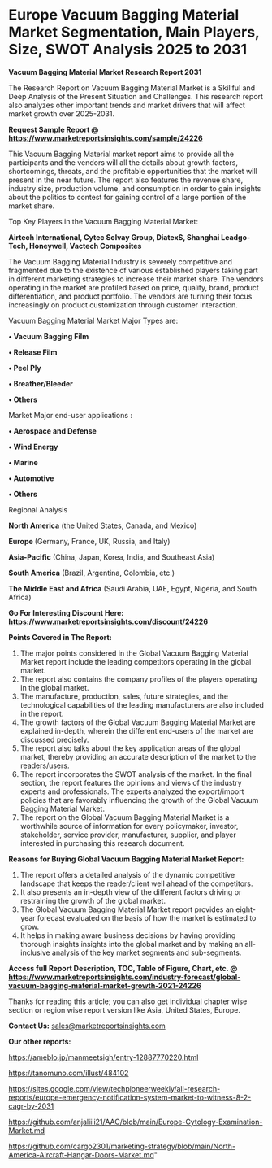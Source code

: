 # Europe Vacuum Bagging Material Market Segmentation, Main Players, Size, SWOT Analysis 2025 to 2031

<strong>Vacuum Bagging Material Market Research Report 2031</strong>

The Research Report on Vacuum Bagging Material Market is a Skillful and Deep Analysis of the Present Situation and Challenges. This research report also analyzes other important trends and market drivers that will affect market growth over 2025-2031.

<strong>Request Sample Report @ <a href=https://www.marketreportsinsights.com/sample/24226>https://www.marketreportsinsights.com/sample/24226</a></strong>

This Vacuum Bagging Material market report aims to provide all the participants and the vendors will all the details about growth factors, shortcomings, threats, and the profitable opportunities that the market will present in the near future. The report also features the revenue share, industry size, production volume, and consumption in order to gain insights about the politics to contest for gaining control of a large portion of the market share.

Top Key Players in the Vacuum Bagging Material Market:

<strong>Airtech International, Cytec Solvay Group, DiatexS, Shanghai Leadgo-Tech, Honeywell, Vactech Composites</strong>

The Vacuum Bagging Material Industry is severely competitive and fragmented due to the existence of various established players taking part in different marketing strategies to increase their market share. The vendors operating in the market are profiled based on price, quality, brand, product differentiation, and product portfolio. The vendors are turning their focus increasingly on product customization through customer interaction.

Vacuum Bagging Material Market Major Types are:

<strong>• Vacuum Bagging Film

• Release Film

• Peel Ply

• Breather/Bleeder

• Others</strong>

Market Major end-user applications :

<strong>• Aerospace and Defense

• Wind Energy

• Marine

• Automotive

• Others</strong>

Regional Analysis

</u><strong><b>North America</b></strong> (the United States, Canada, and Mexico)

<strong><b>Europe </b></strong>(Germany, France, UK, Russia, and Italy)

<strong><b>Asia-Pacific</b></strong> (China, Japan, Korea, India, and Southeast Asia)

<strong><b>South America</b></strong> (Brazil, Argentina, Colombia, etc.)

<strong><b>The Middle East and Africa</b></strong> (Saudi Arabia, UAE, Egypt, Nigeria, and South Africa)

<strong>Go For Interesting Discount Here: <a href=https://www.marketreportsinsights.com/discount/24226>https://www.marketreportsinsights.com/discount/24226</a></strong>

<strong>Points Covered in The Report:</strong>
<ol>
  <li>The major points considered in the Global Vacuum Bagging Material Market report include the leading competitors operating in the global market.</li>
  <li>The report also contains the company profiles of the players operating in the global market.</li>
  <li>The manufacture, production, sales, future strategies, and the technological capabilities of the leading manufacturers are also included in the report.</li>
  <li>The growth factors of the Global Vacuum Bagging Material Market are explained in-depth, wherein the different end-users of the market are discussed precisely.</li>
  <li>The report also talks about the key application areas of the global market, thereby providing an accurate description of the market to the readers/users.</li>
  <li>The report incorporates the SWOT analysis of the market. In the final section, the report features the opinions and views of the industry experts and professionals. The experts analyzed the export/import policies that are favorably influencing the growth of the Global Vacuum Bagging Material Market.</li>
  <li>The report on the Global Vacuum Bagging Material Market is a worthwhile source of information for every policymaker, investor, stakeholder, service provider, manufacturer, supplier, and player interested in purchasing this research document.</li>
</ol>
<strong>Reasons for Buying Global Vacuum Bagging Material Market Report:</strong>

<ol>
  <li>The report offers a detailed analysis of the dynamic competitive landscape that keeps the reader/client well ahead of the competitors.</li>
  <li>It also presents an in-depth view of the different factors driving or restraining the growth of the global market.</li>
  <li>The Global Vacuum Bagging Material Market report provides an eight-year forecast evaluated on the basis of how the market is estimated to grow.</li>
  <li>It helps in making aware business decisions by having providing thorough insights insights into the global market and by making an all-inclusive analysis of the key market segments and sub-segments.</li>
</ol>
<strong>Access full Report Description, TOC, Table of Figure, Chart, etc. @ <a href=https://www.marketreportsinsights.com/industry-forecast/global-vacuum-bagging-material-market-growth-2021-24226>https://www.marketreportsinsights.com/industry-forecast/global-vacuum-bagging-material-market-growth-2021-24226</a></strong>


Thanks for reading this article; you can also get individual chapter wise section or region wise report version like Asia, United States, Europe.

<strong>Contact Us:</strong>
sales@marketreportsinsights.com

<strong>Our other reports:</strong>

<a href=https://ameblo.jp/manmeetsigh/entry-12887770220.html>https://ameblo.jp/manmeetsigh/entry-12887770220.html</a>

<a href=https://tanomuno.com/illust/484102>https://tanomuno.com/illust/484102</a>

<a href=https://sites.google.com/view/techpioneerweekly/all-research-reports/europe-emergency-notification-system-market-to-witness-8-2-cagr-by-2031>https://sites.google.com/view/techpioneerweekly/all-research-reports/europe-emergency-notification-system-market-to-witness-8-2-cagr-by-2031</a>

<a href=https://github.com/anjaliiii21/AAC/blob/main/Europe-Cytology-Examination-Market.md>https://github.com/anjaliiii21/AAC/blob/main/Europe-Cytology-Examination-Market.md</a>

<a href=https://github.com/cargo2301/marketing-strategy/blob/main/North-America-Aircraft-Hangar-Doors-Market.md>https://github.com/cargo2301/marketing-strategy/blob/main/North-America-Aircraft-Hangar-Doors-Market.md</a>"
